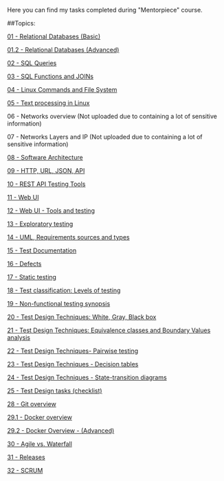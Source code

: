 Here you can find my tasks completed during "Mentorpiece" course. 

##Topics:

[01 - Relational Databases (Basic)](https://github.com/NinaKhaytovich/Mentorpiece/blob/main/01%20-%20Relational%20Databases%20(Basic).pdf)

[01.2 - Relational Databases (Advanced)](https://github.com/NinaKhaytovich/Mentorpiece/blob/main/01.2%20-%20Relational%20Databases%20(Advanced).pdf)

[02 - SQL Queries](https://github.com/NinaKhaytovich/Mentorpiece/blob/main/02%20-%20SQL%20Queries.pdf)

[03 - SQL Functions and JOINs](https://github.com/NinaKhaytovich/Mentorpiece/blob/main/03%20-%20SQL%20Functions%20and%20JOINs.pdf)

[04 - Linux Commands and File System](https://github.com/NinaKhaytovich/Mentorpiece/blob/main/04%20-%20Linux%20Commands%20and%20File%20System.pdf)

[05 - Text processing in Linux](https://github.com/NinaKhaytovich/Mentorpiece/blob/main/05%20-%20Text%20processing%20in%20Linux.pdf)

06 - Networks overview (Not uploaded due to containing a lot of sensitive information)

07 - Networks Layers and IP (Not uploaded due to containing a lot of sensitive information)

[08 - Software Architecture](https://github.com/NinaKhaytovich/Mentorpiece/blob/main/08%20-%20Software%20Architecture.pdf)

[09 - HTTP, URL, JSON, API](https://github.com/NinaKhaytovich/Mentorpiece/blob/main/09%20-%20HTTP%2C%20URL%2C%20JSON%2C%20API.pdf)

[10 - REST API Testing Tools](https://github.com/NinaKhaytovich/Mentorpiece/blob/main/10%20-%20REST%20API%20Testing%20Tools.pdf)

[11 - Web UI](https://github.com/NinaKhaytovich/Mentorpiece/blob/main/11%20-%20Web%20UI.pdf)

[12 - Web UI - Tools and testing](https://github.com/NinaKhaytovich/Mentorpiece/blob/main/12%20-%20Web%20UI%20-%20Tools%20and%20testing%20-%20flights.pdf)

[13 -  Exploratory testing](https://github.com/NinaKhaytovich/Mentorpiece/blob/main/13%20-%20Exploratory%20testing.pdf)

[14 - UML, Requirements sources and types](https://github.com/NinaKhaytovich/Mentorpiece/blob/main/14%20-%20UML%2C%20Requirements%20sources%20and%20types%20-%20Homework.pdf)

[15 - Test Documentation](https://github.com/NinaKhaytovich/Mentorpiece/blob/main/15%20-%20Test%20Documentation.pdf)

[16 - Defects](https://github.com/NinaKhaytovich/Mentorpiece/blob/main/16%20-%20Defects.pdf)

[17 - Static testing](https://github.com/NinaKhaytovich/Mentorpiece/blob/main/17%20-%20Static%20testing.pdf)

[18 - Test classification: Levels of testing](https://github.com/NinaKhaytovich/Mentorpiece/blob/main/18%20-%20Test%20classification%20-%20Levels%20of%20testing.pdf)

[19 - Non-functional testing synopsis](https://github.com/NinaKhaytovich/Mentorpiece/blob/main/19%20-%20Non-functional%20testing%20synopsis.pdf)

[20 - Test Design Techniques: White, Gray, Black box](https://github.com/NinaKhaytovich/Mentorpiece/blob/main/20%20-%20Test%20Design%20Techniques-%20White%2C%20Gray%2C%20Black%20box.pdf)

[21 - Test Design Techniques: Equivalence classes and Boundary Values analysis](https://github.com/NinaKhaytovich/Mentorpiece/blob/main/21%20-%20Test%20Design%20Techniques%20-%20Equivalence%20classes%20and%20Boundary%20Values%20analysis.pdf)

[22 - Test Design Techniques- Pairwise testing](https://github.com/NinaKhaytovich/Mentorpiece/blob/main/22%20-%20Test%20Design%20Techniques-%20Pairwise%20testing.pdf)

[23 - Test Design Techniques - Decision tables](https://github.com/NinaKhaytovich/Mentorpiece/blob/main/23%20-%20Test%20Design%20Techniques%20-%20Decision%20tables.pdf)

[24 - Test Design Techniques - State-transition diagrams](https://github.com/NinaKhaytovich/Mentorpiece/blob/main/24%20-%20Test%20Design%20Techniques%20-%20State-transition%20diagrams.pdf)

[25 - Test Design tasks (checklist)](https://github.com/NinaKhaytovich/Mentorpiece/blob/main/25%20-%20Test%20Design%20tasks%20(checklist).pdf)

[28 - Git overview](https://github.com/NinaKhaytovich/Mentorpiece/blob/main/28%20-%20Git%20overview.pdf)

[29.1 - Docker overview](https://github.com/NinaKhaytovich/Mentorpiece/blob/main/29.1%20-%20Docker%20overview.pdf)

[29.2 - Docker Overview - (Advanced)](https://github.com/NinaKhaytovich/Mentorpiece/blob/main/29.2%20-%20Docker%20Overview%20-%20(Advanced).pdf)

[30 - Agile vs. Waterfall](https://github.com/NinaKhaytovich/Mentorpiece/blob/main/30%20-%20Agile%20vs.%20Waterfall.pdf)

[31 - Releases](https://github.com/NinaKhaytovich/Mentorpiece/blob/main/31%20-%20Releases.pdf)

[32 - SCRUM](https://github.com/NinaKhaytovich/Mentorpiece/blob/main/32%20-%20SCRUM.pdf)
